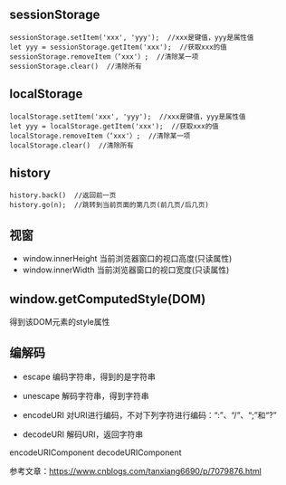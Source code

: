## sessionStorage
```
sessionStorage.setItem('xxx', 'yyy');  //xxx是键值，yyy是属性值
let yyy = sessionStorage.getItem('xxx');  //获取xxx的值
sessionStorage.removeItem（‘xxx'）;  //清除某一项
sessionStorage.clear()  //清除所有
```

## localStorage
```
localStorage.setItem('xxx', 'yyy');  //xxx是键值，yyy是属性值
let yyy = localStorage.getItem('xxx');  //获取xxx的值
localStorage.removeItem（‘xxx'）;  //清除某一项
localStorage.clear()  //清除所有
```

## history
```
history.back()  //返回前一页
history.go(n);  //跳转到当前页面的第几页(前几页/后几页)
```

## 视窗
- window.innerHeight
  当前浏览器窗口的视口高度(只读属性)
- window.innerWidth
  当前浏览器窗口的视口宽度(只读属性)

## window.getComputedStyle(DOM)
得到该DOM元素的style属性

## 编解码
- escape
  编码字符串，得到的是字符串
- unescape
  解码字符串，得到字符串

- encodeURI
  对URI进行编码，不对下列字符进行编码：“:”、“/”、“;”和“?”
- decodeURI
  解码URI，返回字符串

encodeURIComponent
decodeURIComponent

参考文章：https://www.cnblogs.com/tanxiang6690/p/7079876.html